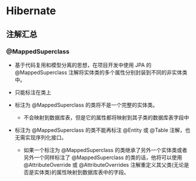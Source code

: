 # Hibernate

## 注解汇总

### @MappedSuperclass

- 基于代码复用和模型分离的思想，在项目开发中使用 JPA 的 @MappedSuperclass 注解将实体类的多个属性分别封装到不同的非实体类中。
- 只能标注在类上
- 标注为 @MappedSuperclass 的类将不是一个完整的实体类。

	- 不会映射到数据库表，但是它的属性都将映射到其子类的数据库表字段中

- 标注为 @MappedSuperclass 的类不能再标注 @Entity 或 @Table 注解，也无需实现序列化接口。

	- 如果一个标注为 @MappedSuperclass 的类继承了另外一个实体类或者另外一个同样标注了 @MappedSuperclass 的类的话，他将可以使用 @AttributeOverride 或 @AttributeOverrides 注解重定义其父类(无论是否是实体类)的属性映射到数据库表中的字段。

